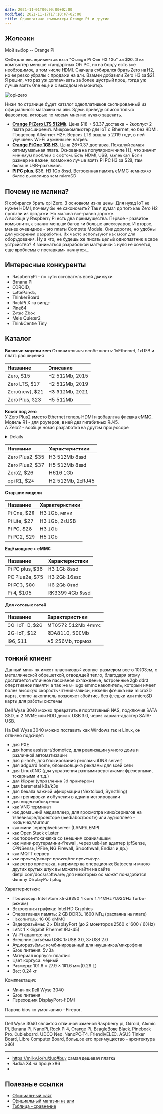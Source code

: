 ```yaml
---
date: 2021-11-01T00:00:00+02:00
modified: 2021-11-17T17:10:07+02:00
title: Одноплатные компьютеры Orange Pi и другие
---
```



## Железки
Мой выбор -- Orange Pi

Себе для экспериментов взял "Orange Pi One H3 1Gb" за $26. Этот компьютер меньше стандартных OPi PC, но на борду есть все необходимое, в том числе HDMI. Сначала собирался брать Zero на H2, но ее резко убралы с продажи на али. Взамен добавили Zero H3 за $21. Я решил, что раз уж доплачивать за более шустрый проц, тогда уж лучше взять One еще и с выходом на монитор.  

![opi-zero](/files/opi-zero.jpg)

Ниже по странице будет каталог одноплатников скопированный из официального магазина на али. Здесь приведу список только фаворитов, которые по моему мнению нужно заценить.

- [**Orange Pi Zero LTS 512Mb**](https://aliexpress.ru/item/4000108887089.html). Цена $18 + $3.37 доставка + $2 корпус +$2 плата расширения. Микрокомпьютер для IoT c Ethernet, но без HDMI. Процессор Allwinner H2+. Версия LTS вышла в 2019 году, в ней улучшены Wi-Fi и уменьшен нагрев.  
- [**Orange Pi One 1GB H3**](https://aliexpress.ru/item/1005002430421097.html). 
Цена $26+$3.37 доставка. Пожалуй самая оптимумальная плата. Основана на популярном чипе H3, что значит минимум проблем с софтом. Есть HDMI, USB, малеькая. Если размер не важен, возможно лучше взять Pi PC H3 за $28, там больше USB-разъемов.
- [**Pi PC plus**](#). $36. H3 1Gb 8ssd. Встроенная память eMMC немножко более вынослива чем microSD


## Почему не малина?
Я собирался брать opi Zero. В основном из-за цены. Для нужд IoT не нужен HDMI, почему бы не сэкономить? Так я думал до того как Zero H2 пропали из продажи. Но малина все-равно дороже.  
А вообще у Raspberry Pi есть два преимущества. Первое - развитое комьюнити, а значит меньше багов ии больше аксессуаров. И второе, менее очевидное - это платы Compute Module. Они дорогие, но удобны для ускорения разработки. Их часто используют как мозг для оборудования. Ну а что, не будешь же пихать целый одноплатник в свое устройство? И заниматься разработкой материнки с нуля не хочется, еще проблемы с поставками начнутся...

## Интересные конкуренты
- RaspberryPi - по сути основатель всей движухи
- Banana Pi
- ODROID, 
- LattePanda, 
- ThinkerBoard
- RockPi X на винде
- Pine64
- Zotac Zbox
- Mele Quieter2
- ThinkCentre Tiny


## Каталог

**Базовые модели zero**
Отличительная особенность: 1xEthernet, 1xUSB и плата расширения


Название       | Описание
:--------------|:---
Zero, $15      |H2 512Mb, 2015
Zero LTS, $17  |H2 512Mb, 2019
Zero(new), $21 |H3 512Mb, 2021
Zero Plus, $23 |H5 512Mb

**Косят под zero**  
У Zero Plus2 вместо Ethernet теперь HDMI и добавлена флешка eMMC.  
Модель R1 - для роутеров, в ней два гигабитных RJ45.  
А Zero2 - вообще новая разработка на другом процессоре  
<details>
photos
</details>

Название        |Характеристики
:---------------|:-------------
Zero Plus2, $35 |H3 512Mb 8ssd
Zero Plus2, $37 |H5 512Mb 8ssd
Zero2, $26      |H616 1Gb 
opi R1, $24     |H2 512Mb, 2xRJ45


**Старшие модели**

Название     |Характеристики
:------------|:-------------
Pi One, $26  |H3 1Gb, мини
Pi Lite, $27 |H3 1Gb, 2xUSB
Pi PC, $28   |H3 1Gb
Pi PC2, $29  |H5 1Gb


**Ещё мощнее + eMMC**

Название        |Характеристики
:---------------|:-------------
Pi PC plus, $36 |H3 1Gb 8ssd
PC Plus2e, $75  |H3 2Gb 16ssd
Pi PC3, $80     |H6 2Gb 8ssd
Pi 4, $105      |RK3399 4Gb 8ssd

**Для сотовых сетей**

Название     |Характеристики
:------------|:----------
3G-IoT-B, $26|MT6572 512Mb 4mmc
2G-IoT, $12  |RDA8110, 500Mb
i96, $11     |A5 256Mb, тормоз


## тонкий клиент
Данный мини пк имеет пластиковый корпус, размером всего 10*10*3см, с металлической обрешеткой, отводящей тепло, благодаря этому достигается отличное пассивное охлаждение, встроенные 2gb ddr3 оперативной памяти, а так же 8-16gb emmc накопитель, который имеет более высокую скорость чтения-записи, нежели флешка или microSD карта, emmc накопитель позволяет обойтись без флешки или microSD карты для работы системы

Dell Wyse 3040 можно превратить в портативный NAS, подключив SATA SSD, m.2 NVME или HDD диск к USB 3.0, через карман-адаптер SATA-USB.

На Dell Wyse 3040 можно поставить как Windows так и Linux, он отлично подойдёт:
- для PXE
- для home assistant/domoticz, для реализации умного дома и различной автоматизации
- для pi-hole, для блокирования рекламы (DNS server)
- для adguard home, блокировщика рекламы для всей сети
- для LinuxCNC (для управления разными верстаками: фрезерными, токарными и т.д.)
- для klipper (управление 3d принтером)
- для baremetal k8s/k3s
- для бекапа важной ифнормации (Nextcloud, Syncthing)
- для тренировки и обучения в админнистрировании
- для видеонаблюдения
- как VNC терминал
- как домашний медиаплеер, для просмотра кино/сериалов на телевизоре/проекторе (mediabox/box tv) или аудиоплеер - Kodi/Plex/Murmur
- как мини сервер/webserver (LAMP/LEMP)
- как Open Stack cluster
- как торрентокачалка со внешним хранилищем
- как мини-роутер/мини-firewall, через usb-lan адаптер (pfSense, OPNSense, IPFire, NG Firewall, Smoothwall, Endian и др.)
- как MQTT сервер
- как прокси/реверс прокси/tor прокси/vpn
- как ретро приставка, например на операционке Batocera
и много других крутых штук вы можете найти на сайте dietpi.com/docs/software/
для некоторых ос может понадобится dummy DisplayPort plug

Характеристики:

- Процессор: Intel Atom x5-Z8350 4 core 1.44GHz (1.92GHz Turbo-режим)
- Встроенная графика: Intel HD Graphics
- Оперативная память: 2 GB DDR3L 1600 МГц (распаяна на плате)
- Накопитель: 16 GB eMMC
- Видеоразъёмы: 2 × DisplayPort (до 2 мониторов 2560 x 1600 / 60Hz)
- LAN: 1 × Gigabit Ethernet (RJ-45)
- Wi-Fi адаптер: нет
- Внешние разъёмы USB: 1×USB 3.0, 3×USB 2.0
- Аудиоразъёмы: комбинированный для наушников/микрофона
- Блок питания: 5v 3a
- Материал корпуса: пластик
- Цвет корпуса: чёрный
- Размеры: 101.6 × 27.9 × 101.6 мм (0.29 L)
- Вес: 0.24 кг

Комплектация:
- Мини-пк Dell Wyse 3040
- Блок питания
- Переходник DisplayPort-HDMI

Пароль bios по умолчанию - Fireport

***

Dell Wyse 3040 является отличной заменой Raspberry pi, Odroid, Atomic Pi, Banana Pi, NanoPi, Rock Pi 4, Orange Pi, BeagleBone Black, Pinebook Pro, Cubieboard, UDOO Neo, NanoPC-T4, FriendlyELEC, ASUS Tinker Board, Libre Computer Board, большое его преимущество - архитектура x86!


****

- https://milkv.io/ru/duo#buy самая дешевая платка
- Radxa X4 на проце x86
- 

## Полезные ссылки
- [Официальный сайт](http://www.orangepi.org/)
- [Официальный магазин на али](https://aliexpress.ru/store/1553371)
- [Таблица - сравнение](https://pcminipro.ru/orangepi/tablitsa-sravneniya-modelej-orange-pi/)
